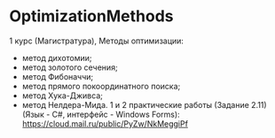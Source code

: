 # OptimizationMethods
1 курс (Магистратура), Методы оптимизации:
- метод дихотомии;
- метод золотого сечения;
- метод Фибоначчи;
- метод прямого покоординатного поиска;
- метод Хука-Дживса;
- метод Нелдера-Мида.
  1 и 2 практические работы (Задание 2.11) (Язык - С#, интерфейс - Windows Forms): 
https://cloud.mail.ru/public/PyZw/NkMeggiPf
